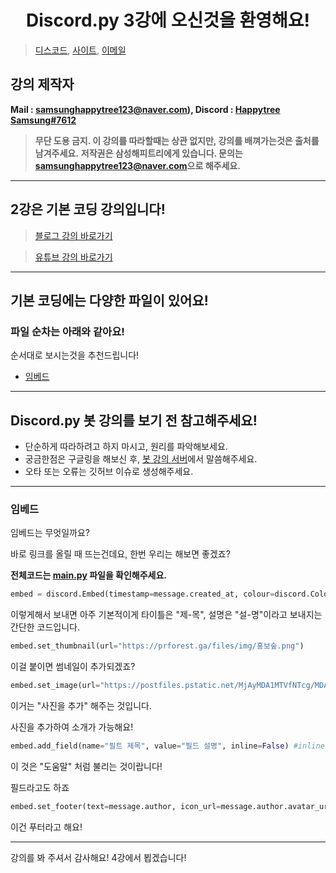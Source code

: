 <h1 align="center">Discord.py 3강에 오신것을 환영해요!</h1>

> [디스코드](https://discord.gg/7npaMJf), [사이트](https://devht.xyz/), [이메일](mailto:samsunghappytree123@naver.com)

## 강의 제작자
**Mail : [samsunghappytree123@naver.com](mailto:samsunghappytree123@naver.com)), Discord : [Happytree Samsung#7612](https://discord.com/users/726350177601978438)**
> **무단 도용 금지. 이 강의를 따라할때는 상관 없지만, 강의를 배껴가는것은 출처를 남겨주세요.**
> **저작권은 삼성해피트리에게 있습니다. 문의는 [samsunghappytree123@naver.com](mailto:samsunghappytree123@naver.com)으로 해주세요.**
------------

## 2강은 기본 코딩 강의입니다!
> [블로그 강의 바로가기](https://blog.naver.com/samsunghappytree123/221943095076)

> [유튜브 강의 바로가기](https://youtu.be/H1PZrv8Kees)

------------

## 기본 코딩에는 다양한 파일이 있어요!
### 파일 순차는 아래와 같아요!
순서대로 보시는것을 추천드립니다!
+ [임베드](#임베드)

------------

## Discord.py 봇 강의를 보기 전 참고해주세요!
+ 단순하게 따라하려고 하지 마시고, 원리를 파악해보세요.
+ 궁금한점은 구글링을 해보신 후, [봇 강의 서버](https://discord.gg/7npaMJf)에서 말씀해주세요.
+ 오타 또는 오류는 깃허브 이슈로 생성해주세요.

------------

### 임베드

임베드는 무엇일까요?

바로 링크를 올릴 때 뜨는건데요, 한번 우리는 해보면 좋겠죠?

**전체코드는 [main.py](main.py) 파일을 확인해주세요.**

```py
embed = discord.Embed(timestamp=message.created_at, colour=discord.Colour.red(), title="제-목", description="설-명")
```
이렇게해서 보내면 아주 기본적이게 타이틀은 "제-목", 설명은 "설-명"이라고 보내지는 간단한 코드입니다.

```py
embed.set_thumbnail(url="https://prforest.ga/files/img/홍보숲.png")
```
이걸 붙이면 썸네일이 추가되겠죠?

```py
embed.set_image(url="https://postfiles.pstatic.net/MjAyMDA1MTVfNTcg/MDAxNTg5NTI0NzU1Nzcx.uK7HkqM-NEgBHLafECr0IfeftNM2RfmrkM-oq8q5KA0g.ZruZd3GTvpc2v-ei-PdJKxFleQMvLDUCNeoHSEGR8bMg.PNG.samsunghappytree123/%EA%B0%95%EC%9D%982.PNG?type=w773")
```
이거는 "사진을 추가" 해주는 것입니다.

사진을 추가하여 소개가 가능해요!

```py
embed.add_field(name="필트 제목", value="필드 설명", inline=False) #inline이 False라면 다음줄로 넘깁니다.
```
이 것은 "도움말" 처럼 불리는 것이랍니다!

필드라고도 하죠

```py
embed.set_footer(text=message.author, icon_url=message.author.avatar_url)
```
이건 푸터라고 해요!

------------

강의를 봐 주셔서 감사해요! 4강에서 뵙겠습니다!
